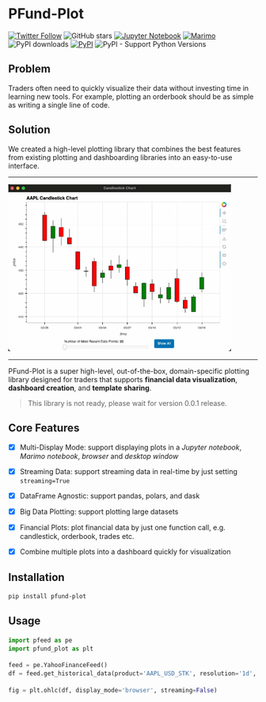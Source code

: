# PFund-Plot

[![Twitter Follow](https://img.shields.io/twitter/follow/pfund_ai?style=social)](https://x.com/pfund_ai)
![GitHub stars](https://img.shields.io/github/stars/PFund-Software-Ltd/pfund-plot?style=social)
[![Jupyter Notebook](https://img.shields.io/badge/jupyter-notebook-orange?logo=jupyter)](https://jupyter.org)
[![Marimo](https://marimo.io/shield.svg)](https://marimo.io)
![PyPI downloads](https://img.shields.io/pypi/dm/pfund-plot?label=downloads)
[![PyPI](https://img.shields.io/pypi/v/pfund-plot.svg)](https://pypi.org/project/pfund-plot)
![PyPI - Support Python Versions](https://img.shields.io/pypi/pyversions/pfund-plot)

## Problem
Traders often need to quickly visualize their data without investing time in learning new tools.
For example, plotting an orderbook should be as simple as writing a single line of code.

## Solution
We created a high-level plotting library that combines the best features from existing plotting and dashboarding libraries into an easy-to-use interface.

---
<img src="docs/assets/candlestick.gif" alt="pfund-plot candlestick streaming example" width="450">

<!-- <div style="display: flex; justify-content: space-around; align-items: center;">
    <img src="docs/assets/candlestick.gif" alt="pfund-plot streaming example" width="450">
    <img src="docs/assets/orderbook.gif" alt="pfund-plot streaming example" width="450">
</div> -->

---

PFund-Plot is a super high-level, out-of-the-box, domain-specific plotting library designed for traders that supports **financial data visualization**, **dashboard creation**, and **template sharing**.

> This library is not ready, please wait for version 0.0.1 release.

## Core Features
- [x] Multi-Display Mode: support displaying plots in a *Jupyter notebook*, *Marimo notebook*, *browser* and *desktop window*
- [x] Streaming Data: support streaming data in real-time by just setting `streaming=True`
- [x] DataFrame Agnostic: support pandas, polars, and dask
- [x] Big Data Plotting: support plotting large datasets
- [x] Financial Plots: plot financial data by just one function call, e.g. candlestick, orderbook, trades etc.
- [x] Combine multiple plots into a dashboard quickly for visualization


## Installation
```bash
pip install pfund-plot
```


## Usage
```python
import pfeed as pe
import pfund_plot as plt

feed = pe.YahooFinanceFeed()
df = feed.get_historical_data(product='AAPL_USD_STK', resolution='1d', rollback_period='1y')

fig = plt.ohlc(df, display_mode='browser', streaming=False)
```
